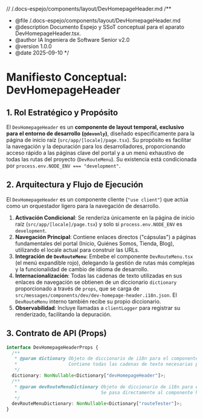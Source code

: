 // /.docs-espejo/components/layout/DevHomepageHeader.md
/**
 * @file /.docs-espejo/components/layout/DevHomepageHeader.md
 * @description Documento Espejo y SSoT conceptual para el aparato DevHomepageHeader.tsx.
 * @author IA Ingeniera de Software Senior v2.0
 * @version 1.0.0
 * @date 2025-09-10
 */
# Manifiesto Conceptual: DevHomepageHeader

## 1. Rol Estratégico y Propósito

El `DevHomepageHeader` es un **componente de layout temporal, exclusivo para el entorno de desarrollo (`@devonly`)**, diseñado específicamente para la página de inicio raíz (`src/app/[locale]/page.tsx`). Su propósito es facilitar la navegación y la depuración para los desarrolladores, proporcionando acceso rápido a las páginas clave del portal y a un menú exhaustivo de todas las rutas del proyecto (`DevRouteMenu`). Su existencia está condicionada por `process.env.NODE_ENV === "development"`.

## 2. Arquitectura y Flujo de Ejecución

El `DevHomepageHeader` es un componente cliente (`"use client"`) que actúa como un orquestador ligero para la navegación de desarrollo.

1.  **Activación Condicional**: Se renderiza únicamente en la página de inicio raíz (`src/app/[locale]/page.tsx`) y solo si `process.env.NODE_ENV` es `development`.
2.  **Navegación Principal**: Contiene enlaces directos ("cápsulas") a páginas fundamentales del portal (Inicio, Quiénes Somos, Tienda, Blog), utilizando el locale actual para construir las URLs.
3.  **Integración de `DevRouteMenu`**: Embebe el componente `DevRouteMenu.tsx` (el menú expandible rojo), delegando la gestión de rutas más complejas y la funcionalidad de cambio de idioma de desarrollo.
4.  **Internacionalización**: Todas las cadenas de texto utilizadas en sus enlaces de navegación se obtienen de un diccionario `dictionary` proporcionado a través de `props`, que se carga de `src/messages/components/dev/dev-homepage-header.i18n.json`. El `DevRouteMenu` interno también recibe su propio diccionario.
5.  **Observabilidad**: Incluye llamadas a `clientLogger` para registrar su renderizado, facilitando la depuración.

## 3. Contrato de API (Props)

```typescript
interface DevHomepageHeaderProps {
  /**
   * @param dictionary Objeto de diccionario de i18n para el componente DevHomepageHeader.
   *                   Contiene todas las cadenas de texto necesarias para los enlaces de navegación.
   */
  dictionary: NonNullable<Dictionary["devHomepageHeader"]>;
  /**
   * @param devRouteMenuDictionary Objeto de diccionario de i18n para el componente DevRouteMenu.
   *                               Se pasa directamente al componente hijo DevRouteMenu.
   */
  devRouteMenuDictionary: NonNullable<Dictionary["routeTester"]>;
}